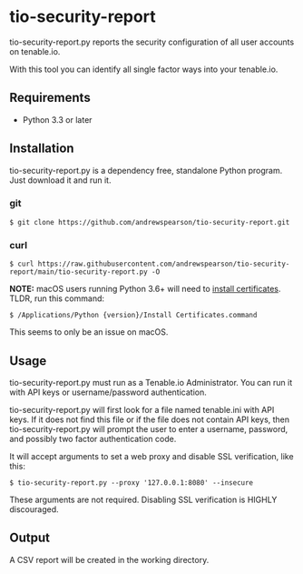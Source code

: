 # tio-security-report
tio-security-report.py reports the security configuration of all user accounts on tenable.io.

With this tool you can identify all single factor ways into your tenable.io.

## Requirements
* Python 3.3 or later
## Installation
tio-security-report.py is a dependency free, standalone Python program. Just download it and run it.
### git
```
$ git clone https://github.com/andrewspearson/tio-security-report.git
```
### curl
```
$ curl https://raw.githubusercontent.com/andrewspearson/tio-security-report/main/tio-security-report.py -O
```

**NOTE:** macOS users running Python 3.6+ will need to [install certificates](https://bugs.python.org/issue28150).
TLDR, run this command:
```
$ /Applications/Python {version}/Install Certificates.command
```
This seems to only be an issue on macOS.
## Usage
tio-security-report.py must run as a Tenable.io Administrator. You can run it with API keys or username/password authentication.

tio-security-report.py will first look for a file named tenable.ini with API keys. If it does not find this file or if the file does not contain API keys, then tio-security-report.py will prompt the user to enter a username, password, and possibly two factor authentication code.

It will accept arguments to set a web proxy and disable SSL verification, like this:
```
$ tio-security-report.py --proxy '127.0.0.1:8080' --insecure
```
These arguments are not required. Disabling SSL verification is HIGHLY discouraged.

## Output
A CSV report will be created in the working directory.
